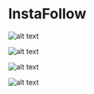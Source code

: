 # InstaFollow

![alt text](https://raw.githubusercontent.com/morbargig/InstaFollow/master/photos/Screenshot(69).png)

![alt text](https://raw.githubusercontent.com/morbargig/InstaFollow/master/photos/Screenshot(70).png)

![alt text](https://raw.githubusercontent.com/morbargig/InstaFollow/master/photos/Screenshot(71).png)

![alt text](https://raw.githubusercontent.com/morbargig/InstaFollow/master/photos/Screenshot(73).png)

